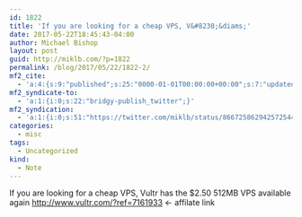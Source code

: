 ```yaml
---
id: 1822
title: 'If you are looking for a cheap VPS, V&#8230;&diams;'
date: 2017-05-22T18:45:43-04:00
author: Michael Bishop
layout: post
guid: http://miklb.com/?p=1822
permalink: /blog/2017/05/22/1822-2/
mf2_cite:
  - 'a:4:{s:9:"published";s:25:"0000-01-01T00:00:00+00:00";s:7:"updated";s:25:"0000-01-01T00:00:00+00:00";s:8:"category";a:1:{i:0;s:0:"";}s:6:"author";a:0:{}}'
mf2_syndicate-to:
  - 'a:1:{i:0;s:22:"bridgy-publish_twitter";}'
mf2_syndication:
  - 'a:1:{i:0;s:51:"https://twitter.com/miklb/status/866725862942572544";}'
categories:
  - misc
tags:
  - Uncategorized
kind:
  - Note
---
```

If you are looking for a cheap VPS, Vultr has the $2.50 512MB VPS available again <http://www.vultr.com/?ref=7161933> <- affilate link